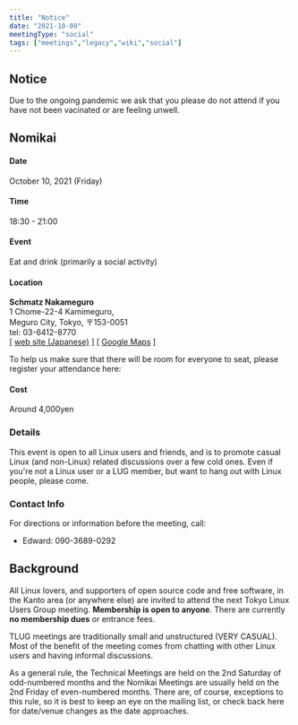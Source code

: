 ```yaml
---
title: "Notice"
date: "2021-10-09"
meetingType: "social"
tags: ["meetings","legacy","wiki","social"]
---
```


<h2 id="notice">Notice</h2>
<p>Due to the ongoing pandemic we ask that you please do not attend if you have not been vacinated or are feeling unwell.</p>
<h2 id="nomikai">Nomikai</h2>
<h4 id="date">Date</h4>
<p>October 10, 2021 (Friday)</p>
<h4 id="time">Time</h4>
<p>18:30 - 21:00</p>
<h4 id="event">Event</h4>
<p>Eat and drink (primarily a social activity)</p>
<h4 id="location">Location</h4>
<p><strong>Schmatz Nakameguro</strong><br />
1 Chome-22-4 Kamimeguro,<br />
Meguro City, Tokyo, 〒153-0051<br />
tel: 03-6412-8770</br>
[ <a href="https://www.schmatz.jp/locations/schmatz-nakameguro">web site (Japanese)</a> ]
[ <a href="https://goo.gl/maps/N7cTxT18PEc4LNTPA">Google Maps</a> ]</p>
<p>To help us make sure that there will be room for everyone
to seat, please register your attendance here:</p>
<h4 id="cost">Cost</h4>
<p>Around 4,000yen</p>
<h3 id="details">Details</h3>
<p>This event is open to all Linux users and friends, and is to promote casual Linux (and non-Linux) related discussions over a few cold ones. Even if you're not a Linux user or a LUG member, but want to hang out with Linux people, please come.</p>
<h3 id="contact_info">Contact Info</h3>
<p>For directions or information before the meeting, call:</p>
<ul>
<li>Edward: 090-3689-0292</li>
</ul>

<h2 id="introduction">Background</h2>
<p>All Linux lovers, and supporters of open source code and free software, in the Kanto area (or anywhere else) are invited to attend the next Tokyo Linux Users Group meeting. <b>Membership is open to anyone</b>. There are currently <b>no membership dues</b> or entrance fees.</p>
<p>TLUG meetings are traditionally small and unstructured (VERY CASUAL). Most of the benefit of the meeting comes from chatting with other Linux users and having informal discussions.</p>
<p>As a general rule, the Technical Meetings are held on the 2nd Saturday of odd-numbered months and the Nomikai Meetings are usually held on the 2nd Friday of even-numbered months. There are, of course, exceptions to this rule, so it is best to keep an eye on the mailing list, or check back here for date/venue changes as the date approaches.</p>
